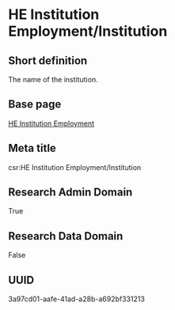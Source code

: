 # HE Institution Employment/Institution
## Short definition
The name of the institution.
## Base page
[HE Institution Employment](https://github.com/EuroCRIS/CASRAI-Dictionairies/blob/main/Objects/HE%20Institution%20Employment.md)
## Meta title
csr:HE Institution Employment/Institution
## Research Admin Domain
True
## Research Data Domain
False
## UUID
3a97cd01-aafe-41ad-a28b-a692bf331213
